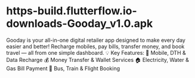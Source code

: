# https-build.flutterflow.io-downloads-Gooday_v1.0.apk
Gooday is your all-in-one digital retailer app designed to make every day easier and better! Recharge mobiles, pay bills, transfer money, and book travel — all from one simple dashboard. 💡 Key Features: 🔋 Mobile, DTH &amp; Data Recharge 💰 Money Transfer &amp; Wallet Services 🏠 Electricity, Water &amp; Gas Bill Payment 🚌 Bus, Train &amp; Flight Booking
